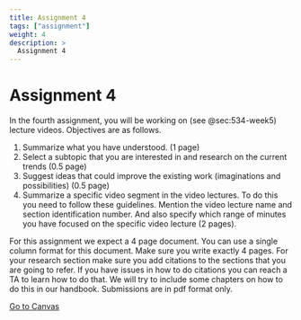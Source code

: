 ```yaml
---
title: Assignment 4
tags: ["assignment"]
weight: 4
description: >
  Assignment 4
---
```



# Assignment 4

In the fourth assignment, you will be working on (see @sec:534-week5)
lecture videos. Objectives are as follows.

1. Summarize what you have understood. (1 page)
2. Select a subtopic that you are interested in and research on the
   current trends (0.5 page)
3. Suggest ideas that could improve the existing work (imaginations and
   possibilities) (0.5 page)
4. Summarize a specific video segment in the video lectures. To do this
   you need to follow these guidelines. Mention the video lecture name
   and section identification number. And also specify which range of
   minutes you have focused on the specific video lecture (2 pages).
  
For this assignment we expect a 4 page document. You can use a single
column format for this document. Make sure you write exactly 4 pages.
For your research section make sure you add citations to the sections
that you are going to refer. If you have issues in how to do citations
you can reach a TA to learn how to do that. We will try to include some
chapters on how to do this in our handbook. Submissions are in pdf
format only.

[Go to Canvas](https://iu.instructure.com/courses/1824048/assignments/9826766)



